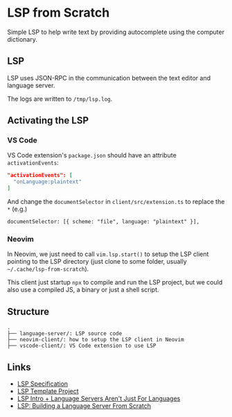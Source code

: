 # LSP from Scratch

Simple LSP to help write text by providing autocomplete using the computer dictionary.

## LSP

LSP uses JSON-RPC in the communication between the text editor and language server.

The logs are written to `/tmp/lsp.log`.

## Activating the LSP

### VS Code

VS Code extension's `package.json` should have an attribute `activationEvents`:

```json
"activationEvents": [
  "onLanguage:plaintext"
]
```

And change the `documentSelector` in `client/src/extension.ts` to replace the `*` (e.g.)

```
documentSelector: [{ scheme: "file", language: "plaintext" }],
```

### Neovim

In Neovim, we just need to call `vim.lsp.start()` to setup the LSP client pointing to the
LSP directory (just clone to some folder, usually `~/.cache/lsp-from-scratch`).

This client just startup `npx` to compile and run the LSP project, but we could also use
a compiled JS, a binary or just a shell script.

## Structure

```
.
├── language-server/: LSP source code
├── neovim-client/: how to setup the LSP client in Neovim
├── vscode-client/: VS Code extension to use LSP
```

## Links

- [LSP Specification](https://microsoft.github.io/language-server-protocol/specifications/lsp/3.17/specification/)
- [LSP Template Project](https://github.com/semanticart/lsp-from-scratch)
- [LSP Intro + Language Servers Aren't Just For Languages](https://www.youtube.com/watch?v=p0Vlz66AFNw)
- [LSP: Building a Language Server From Scratch](https://www.youtube.com/watch?v=Xo5VXTRoL6Q)

